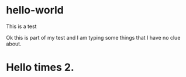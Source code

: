 hello-world
===========

This is a test 

Ok this is part of my test and I am typing some things that I have no clue about.

Hello times 2.
==============
